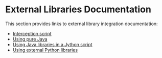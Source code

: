 # External Libraries Documentation

This section provides links to external library integration documentation:

- [Interception script](../../janssen-server/developer/scripts/README.md)
- [Using pure Java](../../janssen-server/developer/scripts/README.md#using-java-libraries-in-a-script)
- [Using Java libraries in a Jython script](../../janssen-server/developer/scripts/README.md#using-java-libraries-in-a-jython-script)
- [Using external Python libraries](../../janssen-server/developer/scripts/README.md#using-python-libraries-in-a-script)

